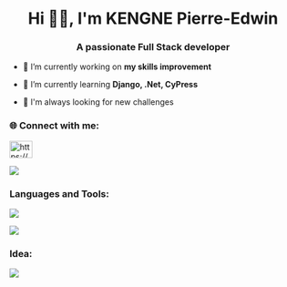 <h1 align="center">Hi 👋🏾, I'm KENGNE Pierre-Edwin</h1>
<h3 align="center">A passionate Full Stack developer</h3>

- 🔭 I’m currently working on **my skills improvement**

- 🌱 I’m currently learning **Django, .Net, CyPress**

- 🤔 I'm always looking for new challenges

<h3 align="left">🌐 Connect with me:</h3>
<p align="left">
  <p>
    <a href="https://www.linkedin.com/in/pek-5892932ab/" target="blank">
      <img align="center" src="https://raw.githubusercontent.com/rahuldkjain/github-profile-readme-generator/master/src/images/icons/Social/linked-in-alt.svg" alt="https://www.linkedin.com/in/pek-5892932ab/" height="30" width="40"/>
    </a>
  </p>
  <p>
    <a href="mailto:pierrekengne2005@gmail.com" alt="mailto:pierrekengne2005@gmail.com">
      <img src="https://skillicons.dev/icons?i=gmail"/>
    </a>
  </p>
</p>


<h3 align="left">Languages and Tools:</h3>
<p align="left">
  <a href="https://skillicons.dev">
    <img src="https://skillicons.dev/icons?i=html,css,js,ts,vite,tailwind,angular,postman,c" />
  </a>
</p>
<p align="left">
  <a href="https://skillicons.dev">
    <img src="https://skillicons.dev/icons?i=cpp,dotnet,react,py,django,postgres,mysql,git" />
  </a>
</p>

<h3 align="left">Idea:</h3>
<p align="left">
  <a href="https://skillicons.dev">
    <img src="https://skillicons.dev/icons?i=vscode,webstorm,pycharm,figma,clion,rider" />
  </a>
</p>
